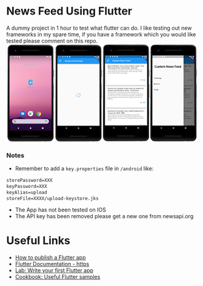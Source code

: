 # News Feed Using Flutter
A dummy project in 1 hour to test what flutter can do. I like testing out new frameworks in my spare time, if you have a framework which you would like tested please comment on this repo.
![alt text](./ReadMe.png)

### Notes
- Remember to add a `key.properties` file in `/android` like:
```
storePassword=XXX
keyPassword=XXX
keyAlias=upload
storeFile=XXXX/upload-keystore.jks
```
- The App has not been tested on IOS
- The API key has been removed please get a new one from newsapi.org

# Useful Links
- [How to publish a Flutter app](https://www.youtube.com/watch?v=g1fByAsqQRk)
- [Flutter Documentation - https](//docs.flutter.dev/deployment/android)
- [Lab: Write your first Flutter app](https://flutter.dev/docs/get-started/codelab)
- [Cookbook: Useful Flutter samples](https://flutter.dev/docs/cookbook)
